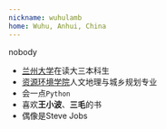 ```yaml
---
nickname: wuhulamb
home: Wuhu, Anhui, China
---
```

nobody

<!--more-->
- [兰州大学]("https://www.lzu.edu.cn/")在读大三本科生
- [资源环境学院]("http://geoscience.lzu.edu.cn/")人文地理与城乡规划专业
- 会一点`Python`
- 喜欢**王小波**、**三毛**的书
- 偶像是Steve Jobs
